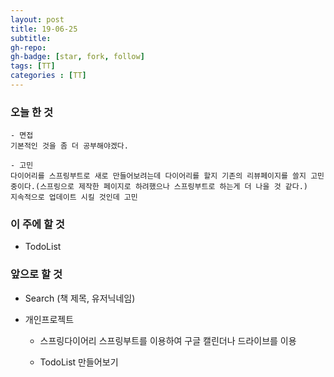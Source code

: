 ```yaml
---
layout: post
title: 19-06-25
subtitle: 
gh-repo: 
gh-badge: [star, fork, follow]
tags: [TT]
categories : [TT]
---
```


### 오늘 한 것 
    - 면접  
    기본적인 것을 좀 더 공부해야겠다.
        
    - 고민  
    다이어리를 스프링부트로 새로 만들어보려는데 다이어리를 할지 기존의 리뷰페이지를 쓸지 고민중이다.(스프링으로 제작한 페이지로 하려했으나 스프링부트로 하는게 더 나을 것 같다.)   
    지속적으로 업데이트 시킬 것인데 고민

### 이 주에 할 것
 - TodoList

### 앞으로 할 것
- Search (책 제목, 유저닉네임)

- 개인프로젝트
    - 스프링다이어리
        스프링부트를 이용하여 구글 캘린더나 드라이브를 이용

    - TodoList 만들어보기